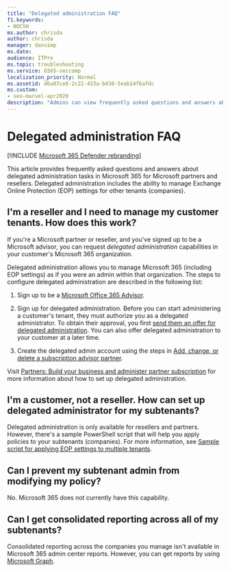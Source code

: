 ```yaml
---
title: "Delegated administration FAQ"
f1.keywords:
- NOCSH
ms.author: chrisda
author: chrisda
manager: dansimp
ms.date:
audience: ITPro
ms.topic: troubleshooting
ms.service: O365-seccomp
localization_priority: Normal
ms.assetid: d6a87ce8-2c22-433a-b430-5eab14f6afdc
ms.custom:
- seo-marvel-apr2020
description: "Admins can view frequently asked questions and answers about delegated administration tasks in Microsoft 365 for Microsoft partners and resellers."
---
```


# Delegated administration FAQ

[!INCLUDE [Microsoft 365 Defender rebranding](../includes/microsoft-defender-for-office.md)]


This article provides frequently asked questions and answers about delegated administration tasks in Microsoft 365 for Microsoft partners and resellers. Delegated administration includes the ability to manage Exchange Online Protection (EOP) settings for other tenants (companies).

## I'm a reseller and I need to manage my customer tenants. How does this work?

If you're a Microsoft partner or reseller, and you've signed up to be a Microsoft advisor, you can request _delegated administration_ capabilities in your customer's Microsoft 365 organization.

Delegated administration allows you to manage Microsoft 365  (including EOP settings) as if you were an admin within that organization. The steps to configure delegated administration are described in the following list:

1. Sign up to be a [Microsoft Office 365 Advisor](https://aka.ms/cloudbenefits).

2. Sign up for delegated administration. Before you can start administering a customer's tenant, they must authorize you as a delegated administrator. To obtain their approval, you first [send them an offer for delegated administration](https://support.microsoft.com/office/26530dc0-ebba-415b-86b1-b55bc06b073e). You can also offer delegated administration to your customer at a later time.

3. Create the delegated admin account using the steps in [Add, change, or delete a subscription advisor partner](https://docs.microsoft.com/microsoft-365/admin/misc/add-partner).

Visit [Partners: Build your business and administer partner subscription](https://support.microsoft.com/office/30dd1681-47e0-4cbc-abfe-a222cd111319) for more information about how to set up delegated administration.

## I'm a customer, not a reseller. How can set up delegated administrator for my subtenants?

Delegated administration is only available for resellers and partners. However, there's a sample PowerShell script that will help you apply policies to your subtenants (companies). For more information, see [Sample script for applying EOP settings to multiple tenants](sample-script-for-applying-eop-settings-to-multiple-tenants.md).

## Can I prevent my subtenant admin from modifying my policy?

No. Microsoft 365 does not currently have this capability.

## Can I get consolidated reporting across all of my subtenants?

Consolidated reporting across the companies you manage isn't available in Microsoft 365 admin center reports. However, you can get reports by using [Microsoft Graph](https://docs.microsoft.com/graph/overview).
